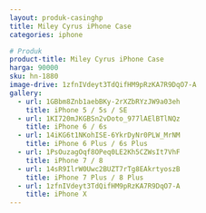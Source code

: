 ```yaml
---
layout: produk-casinghp
title: Miley Cyrus iPhone Case
categories: iphone

# Produk
product-title: Miley Cyrus iPhone Case
harga: 90000
sku: hn-1880
image-drive: 1zfnIVdeyt3TdQifHM9pRzKA7R9DqO7-A
gallery:
  - url: 1GBbm8Znb1aebBKy-2rXZbRYzJW9a03eh
    title: iPhone 5 / 5s / SE
  - url: 1KI720mJKGBSn2vDoto_977lAElBTlNQz
    title: iPhone 6 / 6s
  - url: 14iKG6t1NKohISE-6YkrDyNr0PLW_MrNM
    title: iPhone 6 Plus / 6s Plus
  - url: 1PsOuzagOqf8OPeq0LE2Kh5CZWsIt7VhF
    title: iPhone 7 / 8
  - url: 14sR9IlrW0Uwc2BUZT7rTg8EAkrtyoszB
    title: iPhone 7 Plus / 8 Plus
  - url: 1zfnIVdeyt3TdQifHM9pRzKA7R9DqO7-A
    title: iPhone X
---
```

